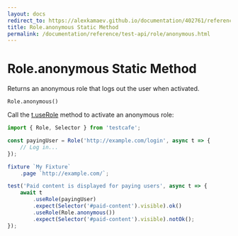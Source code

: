 ```yaml
---
layout: docs
redirect_to: https://alexkamaev.github.io/documentation/402761/reference/test-api/role/anonymous
title: Role.anonymous Static Method
permalink: /documentation/reference/test-api/role/anonymous.html
---
```

# Role.anonymous Static Method

Returns an anonymous role that logs out the user when activated.

```text
Role.anonymous()
```

Call the [t.useRole](../testcontroller/userole.md) method to activate an anonymous role:

```js
import { Role, Selector } from 'testcafe';

const payingUser = Role('http://example.com/login', async t => {
    // Log in...
});

fixture `My Fixture`
    .page `http://example.com/`;

test('Paid content is displayed for paying users', async t => {
    await t
        .useRole(payingUser)
        .expect(Selector('#paid-content').visible).ok()
        .useRole(Role.anonymous())
        .expect(Selector('#paid-content').visible).notOk();
});
```
